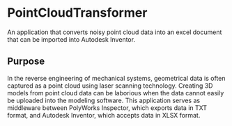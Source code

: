 # PointCloudTransformer
An application that converts noisy point cloud data into an excel document that can be imported into Autodesk Inventor. 

## Purpose
In the reverse engineering of mechanical systems, geometrical data is often captured as a point cloud using laser scanning technology. Creating 3D models from point cloud data can be laborious when the data cannot easily be uploaded into the modeling software. This application serves as middleware between PolyWorks Inspector, which exports data in TXT format, and Autodesk Inventor, which accepts data in XLSX format.
